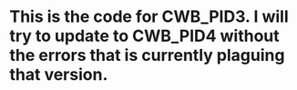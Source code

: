 # This is the code for CWB_PID3. I will try to update to CWB_PID4 without the errors that is currently plaguing that version.  
